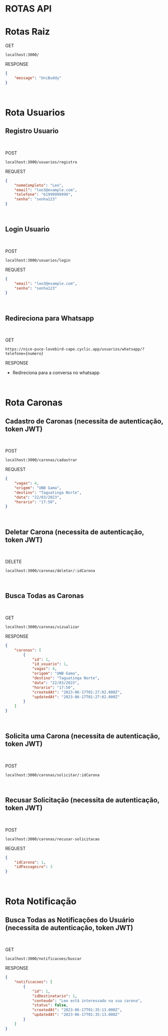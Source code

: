 # ROTAS API

# Rotas Raiz

GET

```shell
localhost:3000/
```

RESPONSE

```json
{
	"message": "UniBuddy"
}
```

&nbsp;

# Rota Usuarios

## Registro Usuario
&nbsp;

POST

```shell
localhost:3000/usuarios/registro
```

REQUEST

```json
{
    "nomeCompleto": "Leo",
    "email": "leo3@example.com",
    "telefone": "61999999999",
    "senha": "senha123"
}
```
&nbsp;
## Login Usuario
&nbsp;

POST

```shell
localhost:3000/usuarios/login
```

REQUEST

```json
{
    "email": "leo3@example.com",
    "senha": "senha123"
}
```

&nbsp;
## Redireciona para Whatsapp
&nbsp;

GET

```url
https://nice-puce-lovebird-cape.cyclic.app/usuarios/whatsapp/?telefone={numero}
```

RESPONSE

- Redireciona para a conversa no whatsapp

&nbsp;
# Rota Caronas

## Cadastro de Caronas (necessita de autenticação, token JWT)
&nbsp;

POST

```shell
localhost:3000/caronas/cadastrar
```

REQUEST

```json
{
    "vagas": 4,
    "origem": "UNB Gama",
    "destino": "Taguatinga Norte",
    "data": "22/03/2023",
    "horario": "17:50",
}
```

&nbsp;
## Deletar Carona (necessita de autenticação, token JWT)
&nbsp;

DELETE

```shell
localhost:3000/caronas/deletar/:idCarona
```

&nbsp;
## Busca Todas as Caronas
&nbsp;

GET

```shell
localhost:3000/caronas/vizualizar
```

RESPONSE

```json
{
	"caronas": [
		{
			"id": 1,
			"id_usuario": 1,
			"vagas": 4,
			"origem": "UNB Gama",
			"destino": "Taguatinga Norte",
			"data": "22/03/2023",
			"horario": "17:50",
			"createdAt": "2023-06-17T01:27:02.000Z",
			"updatedAt": "2023-06-17T01:27:02.000Z"
		}
	]
}
```

&nbsp;
## Solicita uma Carona (necessita de autenticação, token JWT)
&nbsp;

POST

```shell
localhost:3000/caronas/solicitar/:idCarona
```

&nbsp;
## Recusar Solicitação (necessita de autenticação, token JWT)
&nbsp;

POST

```shell
localhost:3000/caronas/recusar-solicitacao
```

REQUEST

```json
{
	"idCarona": 1,
	"idPassageiro": 3
}
```

&nbsp;
# Rota Notificação

## Busca Todas as Notificações do Usuário (necessita de autenticação, token JWT)
&nbsp;


GET

```shell
localhost:3000/notificacoes/buscar
```

RESPONSE

```json
{
	"notificacoes": [
		{
			"id": 1,
			"idDestinatario": 1,
			"conteudo": "Leo está interessado na sua carona",
			"status": false,
			"createdAt": "2023-06-17T01:35:13.000Z",
			"updatedAt": "2023-06-17T01:35:13.000Z"
		}
	]
}
```